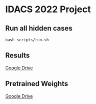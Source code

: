# IDACS 2022 Project

## Run all hidden cases
``` 
bash scripts/run.sh
```

## Results
[Google Drive](https://drive.google.com/file/d/1N-89PMhXQPgPobynO0uESKsNTy1-_q4d/view?usp=sharing)

## Pretrained Weights
[Google Drive](https://drive.google.com/file/d/1anz1Gbu2iHW--L9FWG1ltE2yzTVKohtH/view?usp=sharing)